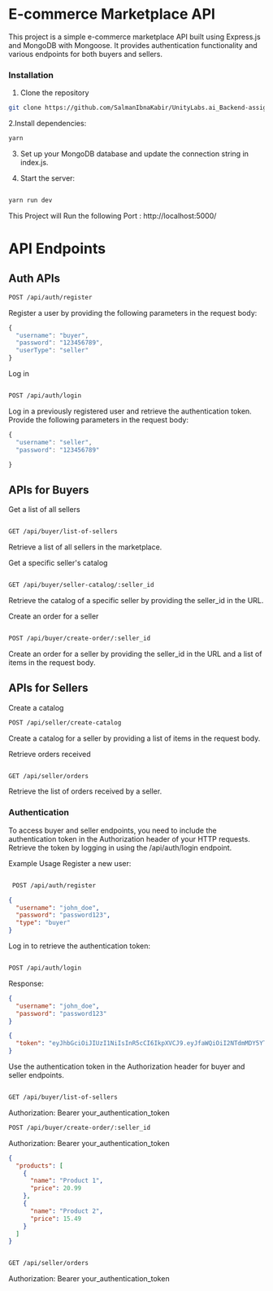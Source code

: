 # E-commerce Marketplace API

This project is a simple e-commerce marketplace API built using Express.js and MongoDB with Mongoose. It provides authentication functionality and various endpoints for both buyers and sellers.

### Installation

1. Clone the repository

```bash
git clone https://github.com/SalmanIbnaKabir/UnityLabs.ai_Backend-assignment-
```

2.Install dependencies:

```bash
yarn
```

3. Set up your MongoDB database and update the connection string in index.js.

4. Start the server:

```bash

yarn run dev
```

This Project will Run the following Port : http://localhost:5000/

# API Endpoints

## Auth APIs

```bash
POST /api/auth/register

```

Register a user by providing the following parameters in the request body:

```js
{
  "username": "buyer",
  "password": "123456789",
  "userType": "seller"
}
```

Log in

```bash

POST /api/auth/login
```

Log in a previously registered user and retrieve the authentication token. Provide the following parameters in the request body:

```js
{
  "username": "seller",
  "password": "123456789"

}

```

## APIs for Buyers

Get a list of all sellers

```bash

GET /api/buyer/list-of-sellers
```

Retrieve a list of all sellers in the marketplace.

Get a specific seller's catalog

```bash

GET /api/buyer/seller-catalog/:seller_id
```

Retrieve the catalog of a specific seller by providing the seller_id in the URL.

Create an order for a seller

```bash

POST /api/buyer/create-order/:seller_id
```

Create an order for a seller by providing the seller_id in the URL and a list of items in the request body.

## APIs for Sellers

Create a catalog

```bash
POST /api/seller/create-catalog

```

Create a catalog for a seller by providing a list of items in the request body.

Retrieve orders received

```bash

GET /api/seller/orders
```

Retrieve the list of orders received by a seller.

### Authentication

To access buyer and seller endpoints, you need to include the authentication token in the Authorization header of your HTTP requests. Retrieve the token by logging in using the /api/auth/login endpoint.

Example Usage
Register a new user:

```bash

 POST /api/auth/register
```

```json
{
  "username": "john_doe",
  "password": "password123",
  "type": "buyer"
}
```

Log in to retrieve the authentication token:

```bash

POST /api/auth/login
```

Response:

```json
{
  "username": "john_doe",
  "password": "password123"
}
```

```json
{
  "token": "eyJhbGciOiJIUzI1NiIsInR5cCI6IkpXVCJ9.eyJfaWQiOiI2NTdmMDY5YTUyNzQ1MmMyMTYxNThlZTQiLCJpYXQiOjE3MDI4MjM2Mjl9.EiXbG86oES6kfB6UR-SNSb15B1PQxGY9Uu7o-mbAfdE"
}
```

Use the authentication token in the Authorization header for buyer and seller endpoints.

```bash

GET /api/buyer/list-of-sellers
```

Authorization: Bearer your_authentication_token

```bash
POST /api/buyer/create-order/:seller_id
```

Authorization: Bearer your_authentication_token

```json
{
  "products": [
    {
      "name": "Product 1",
      "price": 20.99
    },
    {
      "name": "Product 2",
      "price": 15.49
    }
  ]
}
```

```bash

GET /api/seller/orders
```

Authorization: Bearer your_authentication_token
